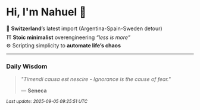 # Hi, I'm Nahuel :tiger:

📍 **Switzerland**’s latest import (Argentina-Spain-Sweden detour)  
⛩️ **Stoic minimalist** overengineering *“less is more”*  
⚙️ Scripting simplicity to **automate life’s chaos**

---

### Daily Wisdom
> _"Timendi causa est nescire -  Ignorance is the cause of fear."_  
>
> — **Seneca**

<sub>*Last update: 2025-09-05 09:25:51 UTC*</sub>

